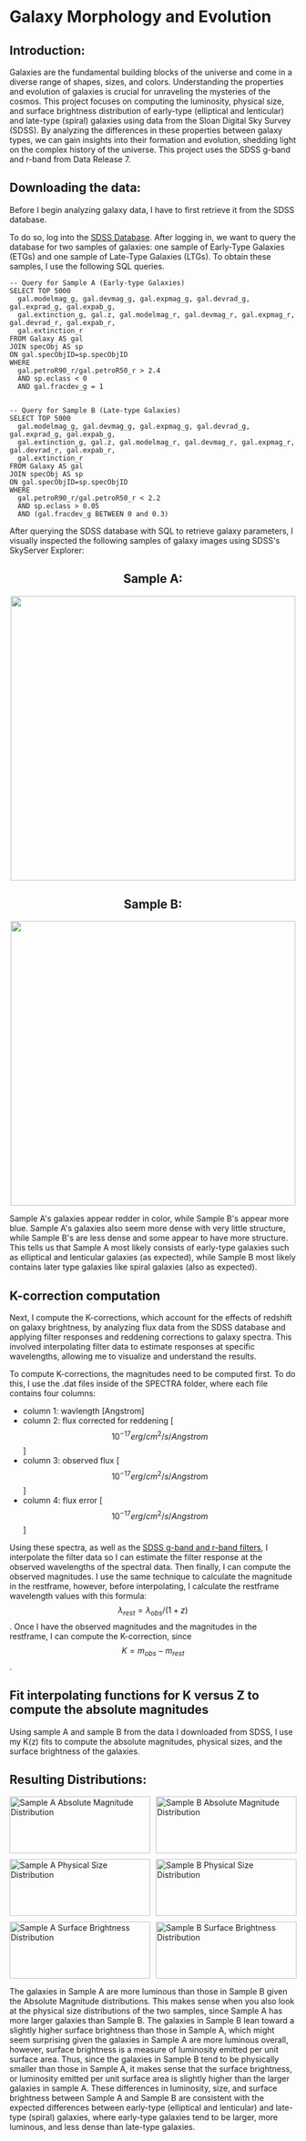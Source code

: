 # Galaxy Morphology and Evolution
## Introduction:
Galaxies are the fundamental building blocks of the universe and come in a diverse range of shapes, sizes, and colors. Understanding the properties and evolution of galaxies is crucial for unraveling the mysteries of the cosmos. This project focuses on computing the luminosity, physical size, and surface brightness distribution of early-type (elliptical and lenticular) and late-type (spiral) galaxies using data from the Sloan Digital Sky Survey (SDSS). By analyzing the differences in these properties between galaxy types, we can gain insights into their formation and evolution, shedding light on the complex history of the universe. This project uses the SDSS g-band and r-band from Data Release 7.

## Downloading the data:
Before I begin analyzing galaxy data, I have to first retrieve it from the SDSS database. 

To do so, log into the <a href="[URL](https://casjobs.sdss.org/CasJobs/)">SDSS Database</a>. After logging in, we want to query the database for two samples of galaxies: one sample of Early-Type Galaxies (ETGs) and one sample of Late-Type Galaxies (LTGs). To obtain these samples, I use the following SQL queries. 

```
-- Query for Sample A (Early-type Galaxies)
SELECT TOP 5000
  gal.modelmag_g, gal.devmag_g, gal.expmag_g, gal.devrad_g, gal.exprad_g, gal.expab_g,
  gal.extinction_g, gal.z, gal.modelmag_r, gal.devmag_r, gal.expmag_r, gal.devrad_r, gal.expab_r,
  gal.extinction_r
FROM Galaxy AS gal
JOIN specObj AS sp
ON gal.specObjID=sp.specObjID
WHERE
  gal.petroR90_r/gal.petroR50_r > 2.4
  AND sp.eclass < 0
  AND gal.fracdev_g = 1


-- Query for Sample B (Late-type Galaxies)
SELECT TOP 5000
  gal.modelmag_g, gal.devmag_g, gal.expmag_g, gal.devrad_g, gal.exprad_g, gal.expab_g,
  gal.extinction_g, gal.z, gal.modelmag_r, gal.devmag_r, gal.expmag_r, gal.devrad_r, gal.expab_r,
  gal.extinction_r
FROM Galaxy AS gal
JOIN specObj AS sp
ON gal.specObjID=sp.specObjID
WHERE
  gal.petroR90_r/gal.petroR50_r < 2.2
  AND sp.eclass > 0.05
  AND (gal.fracdev_g BETWEEN 0 and 0.3)
```

After querying the SDSS database with SQL to retrieve galaxy parameters, I visually inspected the following samples of galaxy images using SDSS's SkyServer Explorer:
<h2 style="text-align: center;">Sample A: </h2>
<img class="img-fluid" style="display: block; margin: 0 auto;" src="../images/sampleA_color_images.PNG" width="500">
<h2 style="text-align: center;">Sample B: </h2>
<img class="img-fluid" style="display: block; margin: 0 auto;" src="../images/sampleB_color_images.PNG" width="500">

Sample A's galaxies appear redder in color, while Sample B's appear more blue. Sample A's galaxies also seem more dense with very little structure, while Sample B's are less dense and some appear to have more structure. This tells us that Sample A most likely consists of early-type galaxies such as elliptical and lenticular galaxies (as expected), while Sample B most likely contains later type galaxies like spiral galaxies (also as expected). 


## K-correction computation 
Next, I compute the K-corrections, which account for the effects of redshift on galaxy brightness, by analyzing flux data from the SDSS database and applying filter responses and reddening corrections to galaxy spectra. This involved interpolating filter data to estimate responses at specific wavelengths, allowing me to visualize and understand the results.

To compute K-corrections, the magnitudes need to be computed first. To do this, I use the .dat files inside of the SPECTRA folder, where each file contains four columns:
- column 1: wavlength [Angstrom]
- column 2: flux corrected for reddening [$$10^{-17} erg/cm^{2}/s/Angstrom$$]
- column 3: observed flux [$$10^{-17} erg/cm^{2}/s/Angstrom$$]
- column 4: flux error [$$10^{-17} erg/cm^{2}/s/Angstrom$$]

Using these spectra, as well as the <a href="[URL](https://classic.sdss.org/dr7/instruments/imager/)">SDSS g-band and r-band filters</a>, I interpolate the filter data so I can estimate the filter response at the observed wavelengths of the spectral data. Then finally, I can compute the observed magnitudes. I use the same technique to calculate the magnitude in the restframe, however, before interpolating, I calculate the restframe wavelength values with this formula: $$\lambda_{rest} = \lambda_{obs} / (1 + z)$$. Once I have the observed magnitudes and the magnitudes in the restframe, I can compute the K-correction, since $$K = m_{obs} - m_{rest}$$.

## Fit interpolating functions for K versus Z to compute the absolute magnitudes
Using sample A  and sample B from the data I downloaded from SDSS, I use my K(z) fits to compute the absolute magnitudes, physical sizes, and the surface brightness of the galaxies.

## Resulting Distributions:

<style>
.image-grid {
  display: grid;
  grid-template-columns: 1fr 1fr;
  grid-gap: 10px;
  grid-auto-rows: minmax(100px, auto);
}

.image-grid img {
  width: 100%;
  height: auto;
}
</style>

<div class="image-grid">
  <div>
    <img class="img-fluid" src="../images/abs_mag_sampleA.PNG" alt="Sample A Absolute Magnitude Distribution">
  </div>
  <div>
    <img class="img-fluid" src="../images/abs_mag_sampleB.PNG" alt="Sample B Absolute Magnitude Distribution">
  </div>
  <div>
    <img class="img-fluid" src="../images/size_dist_sampleA.PNG" alt="Sample A Physical Size Distribution">
  </div>
  <div>
    <img class="img-fluid" src="../images/size_dist_sampleB.PNG" alt="Sample B Physical Size Distribution">
  </div>
  <div>
    <img class="img-fluid" src="../images/surface_brightness_sampA.PNG" alt="Sample A Surface Brightness Distribution">
  </div>
  <div>
    <img class="img-fluid" src="../images/surface_brightness_sampB.PNG" alt="Sample B Surface Brightness Distribution">
  </div>
</div>

The galaxies in Sample A are more luminous than those in Sample B given the Absolute Magnitude distributions. This makes sense when you also look at the physical size distributions of the two samples, since Sample A has more larger galaxies than Sample B. The galaxies in Sample B lean toward a slightly higher surface brightness than those in Sample A, which might seem surprising given the galaxies in Sample A are more luminous overall, however, surface brightness is a measure of luminosity emitted per unit surface area. Thus, since the galaxies in Sample B tend to be physically smaller than those in Sample A, it makes sense that the surface brightness, or luminosity emitted per unit surface area is slightly higher than the larger galaxies in sample A. These differences in luminosity, size, and surface brightness between Sample A and Sample B are consistent with the expected differences between early-type (elliptical and lenticular) and late-type (spiral) galaxies, where early-type galaxies tend to be larger, more luminous, and less dense than late-type galaxies.

